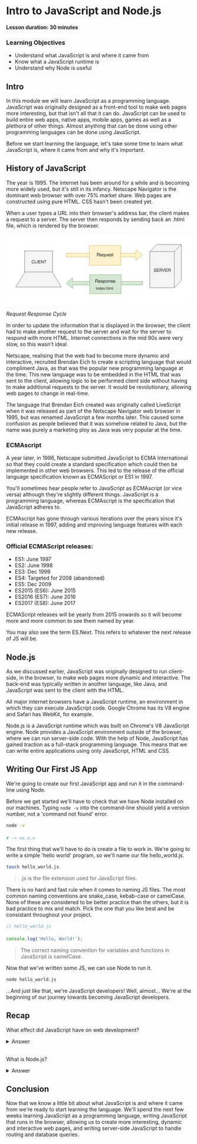 # Intro to JavaScript and Node.js

**Lesson duration: 30 minutes**

### Learning Objectives

- Understand what JavaScript is and where it came from
- Know what a JavaScript runtime is
- Understand why Node is useful

## Intro

In this module we will learn JavaScript as a programming language. JavaScript was originally designed as a front-end tool to make web pages more interesting, but that isn't all that it can do. JavaScript can be used to build entire web apps, native apps, mobile apps, games as well as a plethora of other things. Almost anything that can be done using other programming languages can be done using JavaScript.

Before we start learning the language, let's take some time to learn what JavaScript is, where it came from and why it's important.

## History of JavaScript

The year is 1995. The internet has been around for a while and is becoming more widely used, but it's still in its infancy. Netscape Navigator is the dominant web browser with over 75% market share. Web pages are constructed using pure HTML. CSS hasn't been created yet.

When a user types a URL into their browser's address bar, the client makes a request to a server. The server then responds by sending back an .html file, which is rendered by the browser.

![Request Response Cycle](images/request_response_cycle.png)

*Request Response Cycle*

In order to update the information that is displayed in the browser, the client had to make another request to the server and wait for the server to respond with more HTML. Internet connections in the mid 90s were very slow, so this wasn't ideal.

Netscape, realising that the web had to become more dynamic and interactive, recruited Brendan Eich to create a scripting language that would compliment Java, as that was the popular new programming language at the time. This new language was to be embedded in the HTML that was sent to the client, allowing logic to be performed client side without having to make additional requests to the server. It would be revolutionary, allowing web pages to change in real-time.

The language that Brendan Eich created was originally called LiveScript when it was released as part of the Netscape Navigator web browser in 1995, but was renamed JavaScript a few months later. This caused some confusion as people believed that it was somehow related to Java, but the name was purely a marketing ploy as Java was very popular at the time.

### ECMAscript

A year later, in 1996, Netscape submitted JavaScript to ECMA International so that they could create a standard specification which could then be implemented in other web browsers. This led to the release of the official language specification known as ECMAScript or ES1 in 1997.

You'll sometimes hear people refer to JavaScript as ECMAscript (or vice versa) although they're slightly different things. JavaScript is a programming language, whereas ECMAscript is the specification that JavaScript adheres to.

ECMAscript has gone through various iterations over the years since it's initial release in 1997, adding and improving language features with each new release.

### Official ECMAScript releases:

- ES1: June 1997
- ES2: June 1998
- ES3: Dec 1999
- ES4: Targeted for 2008 (abandoned)
- ES5: Dec 2009
- ES2015 (ES6): June 2015
- ES2016 (ES7): June 2016
- ES2017 (ES8): June 2017

ECMAScript releases will be yearly from 2015 onwards so it will become more and more common to see them named by year.

You may also see the term ES.Next. This refers to whatever the next release of JS will be.

## Node.js

As we discussed earlier, JavaScript was originally designed to run client-side, in the browser, to make web pages more dynamic and interactive. The back-end was typically written in another language, like Java, and JavaScript was sent to the client with the HTML.

All major internet browsers have a JavaScript runtime, an environment in which they can execute JavaScript code. Google Chrome has its V8 engine and Safari has WebKit, for example.

Node.js is a JavaScript runtime which was built on Chrome's V8 JavaScript engine. Node provides a JavaScript environment outside of the browser, where we can run server-side code. With the help of Node, JavaScript has gained traction as a full-stack programming language. This means that we can write entire applications using only JavaScript, HTML and CSS.

## Writing Our First JS App

We're going to create our first JavaScript app and run it in the command-line using Node.

Before we get started we'll have to check that we have Node installed on our machines. Typing `node -v` into the command-line should yield a version number, not a 'command not found' error.

```sh
node -v

# -> vx.x.x
```

The first thing that we'll have to do is create a file to work in. We're going to write a simple 'hello world' program, so we'll name our file hello_world.js.

```sh
touch hello_world.js
```

> .js is the file extension used for JavaScript files.

There is no hard and fast rule when it comes to naming JS files. The most common naming conventions are snake_case, kebab-case or camelCase. None of these are considered to be better practice than the others, but it is bad practice to mix and match. Pick the one that you like best and be consistant throughout your project.

```js
// hello_world.js

console.log('Hello, World!');
```

> The correct naming convention for variables and functions in JavaScript is camelCase.

Now that we've written some JS, we can use Node to run it.

```sh
node hello_world.js
```

...And just like that, we're JavaScript developers! Well, almost... We're at the beginning of our journey towards becoming JavaScript developers.

## Recap

What effect did JavaScript have on web development?

<details>
<summary>Answer</summary>
JavaScript allowed developers to make web pages that were more dynamic and interactive.
</details>

<br>

What is Node.js?

<details>
<summary>Answer</summary>
Node.js is a JavaScript runtime which allows us to run JavaScript code outside of an internet browser.
</details>

## Conclusion

Now that we know a little bit about what JavaScript is and where it came from we're ready to start learning the language. We'll spend the next few weeks learning JavaScript as a programming language, writing JavaScript that runs in the browser, allowing us to create more interesting, dynamic and interactive web pages, and writing server-side JavaScript to handle routing and database queries.
